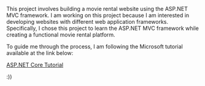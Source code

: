 This project involves building a movie rental website using the ASP.NET MVC framework. I am working on this project because I am interested in developing websites with different web application frameworks. Specifically, I chose this project to learn the ASP.NET MVC framework while creating a functional movie rental platform.

To guide me through the process, I am following the Microsoft tutorial available at the link below:<br>

[ASP.NET Core Tutorial](https://learn.microsoft.com/en-us/aspnet/core/introduction-to-aspnet-core?view=aspnetcore-9.0)

:))

